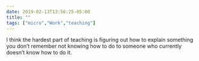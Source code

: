 ```yaml
---
date: 2019-02-13T13:56:25-05:00
title: ""
tags: ["micro","Work","teaching"]
---
```

I think the hardest part of teaching is figuring out how to explain something you don’t remember not knowing how to do to someone who currently doesn’t know how to do it.
